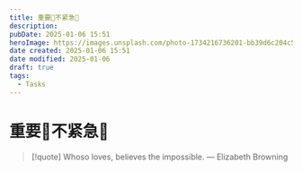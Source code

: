 ```yaml
---
title: 重要🚀不紧急🤷
description: 
pubDate: 2025-01-06 15:51
heroImage: https://images.unsplash.com/photo-1734216736201-bb39d6c204c5?crop=entropy&cs=srgb&fm=jpg&ixid=M3w2Mjc5MjV8MHwxfHJhbmRvbXx8fHx8fHx8fDE3MzYxNDk5MDF8&ixlib=rb-4.0.3&q=85&w=1200h=400
date created: 2025-01-06 15:51
date modified: 2025-01-06
draft: true
tags:
  - Tasks
---
```


# 重要🚀不紧急🤷

> [!quote] Whoso loves, believes the impossible.
> — Elizabeth Browning
